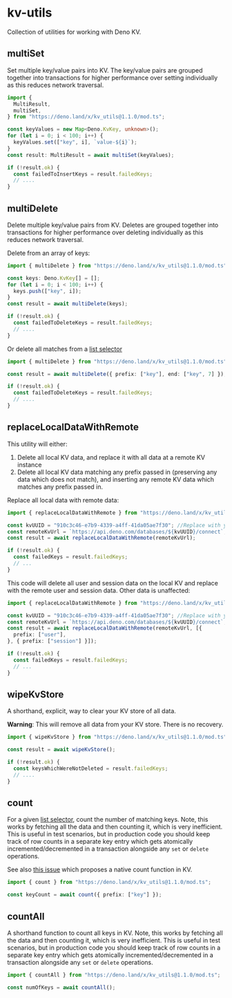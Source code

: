 # kv-utils

Collection of utilities for working with Deno KV.

## multiSet

Set multiple key/value pairs into KV. The key/value pairs are grouped together
into transactions for higher performance over setting individually as this
reduces network traversal.

```ts
import {
  MultiResult,
  multiSet,
} from "https://deno.land/x/kv_utils@1.1.0/mod.ts";

const keyValues = new Map<Deno.KvKey, unknown>();
for (let i = 0; i < 100; i++) {
  keyValues.set(["key", i], `value-${i}`);
}
const result: MultiResult = await multiSet(keyValues);

if (!result.ok) {
  const failedToInsertKeys = result.failedKeys;
  // ....
}
```

## multiDelete

Delete multiple key/value pairs from KV. Deletes are grouped together into
transactions for higher performance over deleting individually as this reduces
network traversal.

Delete from an array of keys:

```ts
import { multiDelete } from "https://deno.land/x/kv_utils@1.1.0/mod.ts";

const keys: Deno.KvKey[] = [];
for (let i = 0; i < 100; i++) {
  keys.push(["key", i]);
}
const result = await multiDelete(keys);

if (!result.ok) {
  const failedToDeleteKeys = result.failedKeys;
  // ....
}
```

Or delete all matches from a
[list selector](https://deno.land/api?unstable=&s=Deno.KvListSelector)

```ts
import { multiDelete } from "https://deno.land/x/kv_utils@1.1.0/mod.ts";

const result = await multiDelete({ prefix: ["key"], end: ["key", 7] });

if (!result.ok) {
  const failedToDeleteKeys = result.failedKeys;
  // ....
}
```

## replaceLocalDataWithRemote

This utility will either:

1. Delete all local KV data, and replace it with all data at a remote KV
   instance
2. Delete all local KV data matching any prefix passed in (preserving any data
   which does not match), and inserting any remote KV data which matches any
   prefix passed in.

Replace all local data with remote data:

```ts
import { replaceLocalDataWithRemote } from "https://deno.land/x/kv_utils@1.1.0/mod.ts";

const kvUUID = "910c3c46-e7b9-4339-a4ff-41da05ae7f30"; //Replace with your own KV UUID
const remoteKvUrl = `https://api.deno.com/databases/${kvUUID}/connect`;
const result = await replaceLocalDataWithRemote(remoteKvUrl);

if (!result.ok) {
  const failedKeys = result.failedKeys;
  // ...
}
```

This code will delete all user and session data on the local KV and replace with
the remote user and session data. Other data is unaffected:

```ts
import { replaceLocalDataWithRemote } from "https://deno.land/x/kv_utils@1.1.0/mod.ts";

const kvUUID = "910c3c46-e7b9-4339-a4ff-41da05ae7f30"; //Replace with your own KV UUID
const remoteKvUrl = `https://api.deno.com/databases/${kvUUID}/connect`;
const result = await replaceLocalDataWithRemote(remoteKvUrl, [{
  prefix: ["user"],
}, { prefix: ["session"] }]);

if (!result.ok) {
  const failedKeys = result.failedKeys;
  // ...
}
```

## wipeKvStore

A shorthand, explicit, way to clear your KV store of all data.

**Warning**: This will remove all data from your KV store. There is no recovery.

```ts
import { wipeKvStore } from "https://deno.land/x/kv_utils@1.1.0/mod.ts";

const result = await wipeKvStore();

if (!result.ok) {
  const keysWhichWereNotDeleted = result.failedKeys;
  // ....
}
```

## count

For a given
[list selector](https://deno.land/api?unstable=&s=Deno.KvListSelector), count
the number of matching keys. Note, this works by fetching all the data and then
counting it, which is very inefficient. This is useful in test scenarios, but in
production code you should keep track of row counts in a separate key entry
which gets atomically incremented/decremented in a transaction alongside any
`set` or `delete` operations.

See also [this issue](https://github.com/denoland/deno/issues/18965) which
proposes a native count function in KV.

```ts
import { count } from "https://deno.land/x/kv_utils@1.1.0/mod.ts";

const keyCount = await count({ prefix: ["key"] });
```

## countAll

A shorthand function to count all keys in KV. Note, this works by fetching all
the data and then counting it, which is very inefficient. This is useful in test
scenarios, but in production code you should keep track of row counts in a
separate key entry which gets atomically incremented/decremented in a
transaction alongside any `set` or `delete` operations.

```ts
import { countAll } from "https://deno.land/x/kv_utils@1.1.0/mod.ts";

const numOfKeys = await countAll();
```
